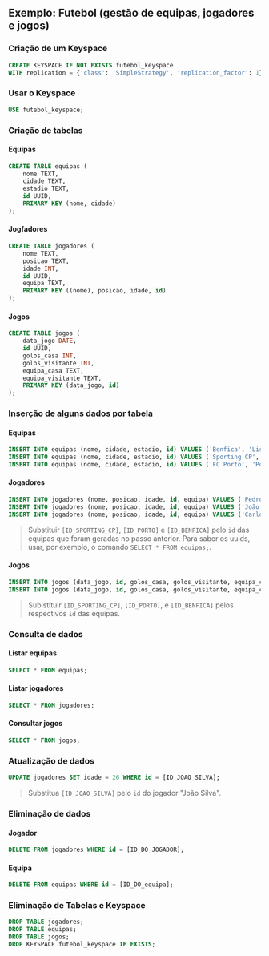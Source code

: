 ## Exemplo: Futebol (gestão de equipas, jogadores e jogos)

### Criação de um Keyspace

```sql
CREATE KEYSPACE IF NOT EXISTS futebol_keyspace
WITH replication = {'class': 'SimpleStrategy', 'replication_factor': 1};
```

### Usar o Keyspace

```sql
USE futebol_keyspace;
```

### Criação de tabelas

#### Equipas

```sql
CREATE TABLE equipas (
    nome TEXT,
    cidade TEXT,
    estadio TEXT,
    id UUID,
    PRIMARY KEY (nome, cidade)
);
```

#### Jogfadores

```sql
CREATE TABLE jogadores (
    nome TEXT,
    posicao TEXT,
    idade INT,
    id UUID, 
    equipa TEXT,
    PRIMARY KEY ((nome), posicao, idade, id)
);
```

#### Jogos

```sql
CREATE TABLE jogos (
    data_jogo DATE,
    id UUID,
    golos_casa INT,
    golos_visitante INT,
    equipa_casa TEXT,
    equipa_visitante TEXT,
    PRIMARY KEY (data_jogo, id)
);
```

### Inserção de alguns dados por tabela

#### Equipas

```sql
INSERT INTO equipas (nome, cidade, estadio, id) VALUES ('Benfica', 'Lisboa', 'Estádio da Luz', uuid());
INSERT INTO equipas (nome, cidade, estadio, id) VALUES ('Sporting CP', 'Lisboa', 'José Alvalade', uuid());
INSERT INTO equipas (nome, cidade, estadio, id) VALUES ('FC Porto', 'Porto', 'Estádio do Dragão', uuid());
```

#### Jogadores

```sql
INSERT INTO jogadores (nome, posicao, idade, id, equipa) VALUES ('Pedro Costa', 'Meio-Campo', 22, uuid(), 'Benfica');
INSERT INTO jogadores (nome, posicao, idade, id, equipa) VALUES ('João Silva', 'Atacante', 25, uuid(), 'Sporting CP');
INSERT INTO jogadores (nome, posicao, idade, id, equipa) VALUES ('Carlos Sousa', 'Guarda-Redes', 28, uuid(), 'FC Porto');
```
> Substituir `[ID_SPORTING_CP]`, `[ID_PORTO]` e `[ID_BENFICA]` pelo `id` das equipas que foram geradas no passo anterior. 
> Para saber os uuids, usar, por exemplo, o comando `SELECT * FROM equipas;`. 

#### Jogos

```sql
INSERT INTO jogos (data_jogo, id, golos_casa, golos_visitante, equipa_casa, equipa_visitante) VALUES ('2024-10-01', uuid(), 2, 1, 'Sporting CP', 'FC Porto');
INSERT INTO jogos (data_jogo, id, golos_casa, golos_visitante, equipa_casa, equipa_visitante) VALUES ('2024-10-02', uuid(), 3, 0, 'Benfica', 'Sporting CP');
```
> Subistituir `[ID_SPORTING_CP]`, `[ID_PORTO]`, e `[ID_BENFICA]` pelos respectivos `id` das equipas.

### Consulta de dados

#### Listar equipas

```sql
SELECT * FROM equipas;
```

#### Listar jogadores

```sql
SELECT * FROM jogadores;
```

#### Consultar jogos

```sql
SELECT * FROM jogos;
```

### Atualização de dados


```sql
UPDATE jogadores SET idade = 26 WHERE id = [ID_JOAO_SILVA];
```
> Substitua `[ID_JOAO_SILVA]` pelo `id` do jogador "João Silva".

### Eliminação de dados

#### Jogador

```sql
DELETE FROM jogadores WHERE id = [ID_DO_JOGADOR];
```

#### Equipa

```sql
DELETE FROM equipas WHERE id = [ID_DO_equipa];
```

### Eliminação de Tabelas e Keyspace 

```sql
DROP TABLE jogadores;
DROP TABLE equipas;
DROP TABLE jogos;
DROP KEYSPACE futebol_keyspace IF EXISTS;
```